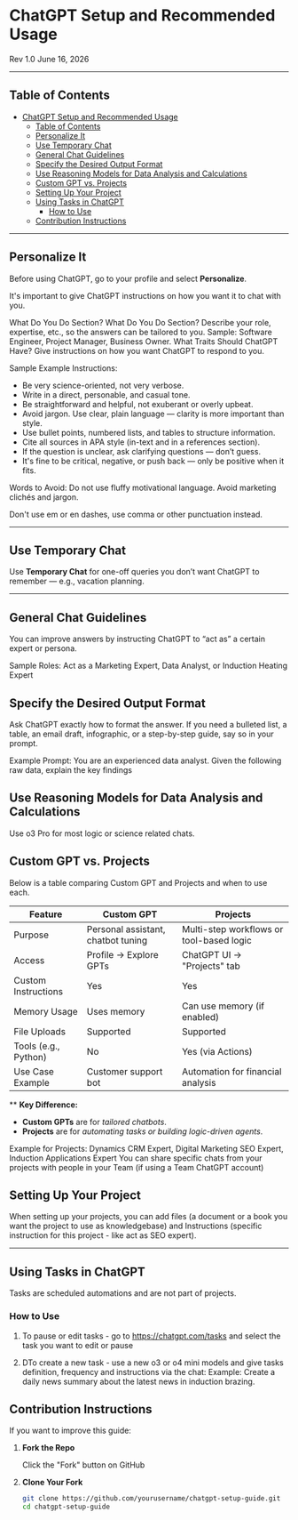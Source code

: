 # ChatGPT Setup and Recommended Usage  

Rev 1.0 June 16, 2026

---

## Table of Contents

- [ChatGPT Setup and Recommended Usage](#chatgpt-setup-and-recommended-usage)
  - [Table of Contents](#table-of-contents)
  - [Personalize It](#personalize-it)
  - [Use Temporary Chat](#use-temporary-chat)
  - [General Chat Guidelines](#general-chat-guidelines)
  - [Specify the Desired Output Format](#specify-the-desired-output-format)
  - [Use Reasoning Models for Data Analysis and Calculations](#use-reasoning-models-for-data-analysis-and-calculations)
  - [Custom GPT vs. Projects](#custom-gpt-vs-projects)
  - [Setting Up Your Project](#setting-up-your-project)
  - [Using Tasks in ChatGPT](#using-tasks-in-chatgpt)
    - [How to Use](#how-to-use)
  - [Contribution Instructions](#contribution-instructions)
<!-- The following links do not have corresponding sections. Add sections or remove these links if not needed. -->
<!-- - [Bullets & Lists](#bullets--lists) -->
<!-- - [Tables](#tables) -->
<!-- - [Infographic Design Elements](#infographic-design-elements) -->
<!-- - [Highlight Specific Text](#highlight-specific-text) -->
<!-- - [Appendix](#appendix) -->

---

## Personalize It

Before using ChatGPT, go to your profile and select **Personalize**.

It's important to give ChatGPT instructions on how you want it to chat with you.

What Do You Do Section?
What Do You Do Section?
Describe your role, expertise, etc., so the answers can be tailored to you.
Sample: Software Engineer, Project Manager, Business Owner.
What Traits Should ChatGPT Have? Give instructions on how you want ChatGPT to respond to you.

Sample Example Instructions:

- Be very science-oriented, not very verbose.
- Write in a direct, personable, and casual tone.
- Be straightforward and helpful, not exuberant or overly upbeat.
- Avoid jargon. Use clear, plain language — clarity is more important than style.
- Use bullet points, numbered lists, and tables to structure information.
- Cite all sources in APA style (in-text and in a references section).
- If the question is unclear, ask clarifying questions — don’t guess.
- It's fine to be critical, negative, or push back — only be positive when it fits.

Words to Avoid: Do not use fluffy motivational language. Avoid marketing clichés and jargon.

Don't use em or en dashes, use comma or other punctuation instead.

---

## Use Temporary Chat

Use **Temporary Chat** for one-off queries you don’t want ChatGPT to remember — e.g., vacation planning.

---

## General Chat Guidelines

You can improve answers by instructing ChatGPT to “act as” a certain expert or persona.

Sample Roles: Act as a Marketing Expert, Data Analyst, or Induction Heating Expert

## Specify the Desired Output Format

Ask ChatGPT exactly how to format the answer. If you need a bulleted list, a table, an email draft, infographic, or a step-by-step guide, say so in your prompt.

Example Prompt: You are an experienced data analyst. Given the following raw data, explain the key findings

## Use Reasoning Models for Data Analysis and Calculations

Use o3 Pro for most logic or science related chats.

## Custom GPT vs. Projects

Below is a table comparing Custom GPT and Projects and when to use each.

| Feature                | Custom GPT                         | Projects                               |
|------------------------|------------------------------------|----------------------------------------|
| Purpose                | Personal assistant, chatbot tuning | Multi-step workflows or tool-based logic |
| Access                 | Profile → Explore GPTs             | ChatGPT UI → "Projects" tab            |
| Custom Instructions    | Yes                                | Yes                                    |
| Memory Usage           | Uses memory                        | Can use memory (if enabled)            |
| File Uploads           | Supported                          | Supported                              |
| Tools (e.g., Python)   | No                                 | Yes (via Actions)                      |
| Use Case Example       | Customer support bot               | Automation for financial analysis      |

**
**Key Difference:**  

- **Custom GPTs** are for *tailored chatbots*.  
- **Projects** are for *automating tasks or building logic-driven agents*.

Example for Projects: Dynamics CRM Expert, Digital Marketing SEO Expert, Induction Applications Expert
You can share specific chats from your projects with people in your Team (if using a Team ChatGPT account)

## Setting Up Your Project

When setting up your projects, you can add files (a document or a book you want the project to use as knowledgebase) and Instructions (specific instruction for this project - like act as SEO expert).

---

## Using Tasks in ChatGPT

Tasks are scheduled automations and are not part of projects.

### How to Use

1. To pause or edit tasks - go to
   https://chatgpt.com/tasks and select the task you want to edit or pause

2. DTo create a new task - use a new o3 or o4 mini models and give tasks definition, frequency and instructions via the chat:
Example: Create a daily news summary about the latest news in induction brazing.

## Contribution Instructions

If you want to improve this guide:

1. **Fork the Repo**

   Click the "Fork" button on GitHub

2. **Clone Your Fork**

   ```bash
   git clone https://github.com/yourusername/chatgpt-setup-guide.git
   cd chatgpt-setup-guide
   ```
